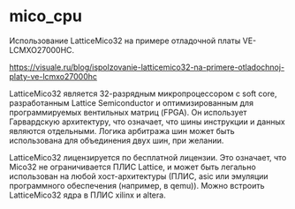 # mico_cpu
Использование LatticeMico32 на примере отладочной платы VE-LCMXO27000HC.

https://visuale.ru/blog/ispolzovanie-latticemico32-na-primere-otladochnoj-platy-ve-lcmxo27000hc

LatticeMico32 является 32-разрядным микропроцессором с soft core, разработанным Lattice Semiconductor и оптимизированным для программируемых вентильных матриц (FPGA). Он использует Гарвардскую архитектуру, что означает, что шины инструкции и данных являются отдельными. Логика арбитража шин может быть использована для объединения двух шин, при желании.

LatticeMico32 лицензируется по бесплатной лицензии. Это означает, что Mico32 не ограничивается ПЛИС Lattice, и может быть легально использован на любой хост-архитектуры (ПЛИС, asic или эмуляции программного обеспечения (например, в qemu)). Можно встроить LatticeMico32 ядра в ПЛИС xilinx и altera.
